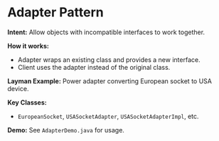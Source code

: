# Adapter Pattern

**Intent:** Allow objects with incompatible interfaces to work together.

**How it works:**
- Adapter wraps an existing class and provides a new interface.
- Client uses the adapter instead of the original class.

**Layman Example:** Power adapter converting European socket to USA device.

**Key Classes:**
- `EuropeanSocket`, `USASocketAdapter`, `USASocketAdapterImpl`, etc.

**Demo:** See `AdapterDemo.java` for usage.
